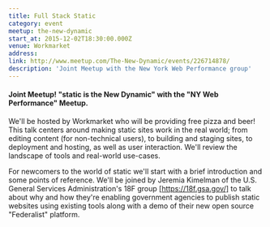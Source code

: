 ```yaml
---
title: Full Stack Static
category: event
meetup: the-new-dynamic
start_at: 2015-12-02T18:30:00.000Z
venue: Workmarket
address:
link: http://www.meetup.com/The-New-Dynamic/events/226714878/
description: 'Joint Meetup with the New York Web Performance group'
---
```

#### Joint Meetup! "static is the New Dynamic" with the "NY Web Performance" Meetup.

We'll be hosted by Workmarket who will be providing free pizza and beer! This talk centers around making static sites work in the real world; from editing content (for non-technical users), to building and staging sites, to deployment and hosting, as well as user interaction. We'll review the landscape of tools and real-world use-cases.

For newcomers to the world of static we'll start with a brief introduction and some points of reference. We'll be joined by Jeremia Kimelman of the U.S. General Services Administration's 18F group [https://18f.gsa.gov/] to talk about why and how they're enabling government agencies to publish static websites using existing tools along with a demo of their new open source "Federalist" platform.